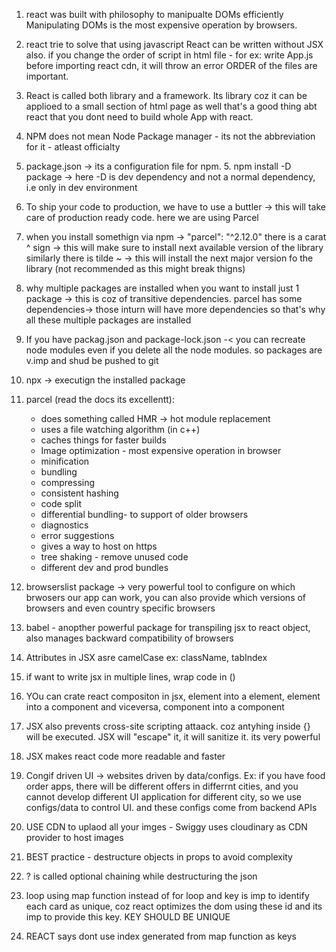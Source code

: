 1. react was built with philosophy to manipualte DOMs efficiently Manipulating
   DOMs is the most expensive operation by browsers.

2. react trie to solve that
   using javascript React can be written without JSX also. if you change the order
   of script in html file - for ex: write App.js before importing react cdn, it
   will throw an error ORDER of the files are important.

3. React is called both library and a framework. Its library coz it can be applioed to a small section
   of html page as well that's a good thing abt react that you dont need to build
   whole App with react.

4. NPM does not mean Node Package manager - its not the abbreviation for it - atleast officialty
5. package.json -> its a configuration file for npm. 5. npm install -D package -> here -D is dev dependency and not a normal dependency, i.e only in dev environment
6. To ship your code to production, we have to use a buttler -> this will take care of production ready code. here we are using Parcel
7. when you install somethign via npm -> "parcel": "^2.12.0" there is a carat ^ sign -> this will make sure to install next available version of the library
   similarly there is tilde ~ -> this will install the next major version fo the library (not recommended as this might break thigns)
8. why multiple packages are installed when you want to install just 1 package -> this is coz of transitive dependencies. parcel has some dependencies-> those inturn will have more dependencies so that's why all these multiple packages are installed

9. If you have packag.json and package-lock.json -< you can recreate node modules even if you delete all the node modules. so packages are v.imp and shud be pushed to git

10. npx -> executign the installed package
11. parcel (read the docs its excellentt):

    - does something called HMR -> hot module replacement
    - uses a file watching algorithm (in c++)
    - caches things for faster builds
    - Image optimization - most expensive operation in browser
    - minification
    - bundling
    - compressing
    - consistent hashing
    - code split
    - differential bundling- to support of older browsers
    - diagnostics
    - error suggestions
    - gives a way to host on https
    - tree shaking - remove unused code
    - different dev and prod bundles

12. browserslist package -> very powerful tool to configure on which brwosers our app can work, you can also provide which versions of browsers and even country specific browsers

13. babel - anopther powerful package for transpiling jsx to react object, also manages backward compatibility of browsers

14. Attributes in JSX asre camelCase ex: className, tabIndex
15. if want to write jsx in multiple lines, wrap code in ()
16. YOu can crate react compositon in jsx, element into a element, element into a component and viceversa, component into a component
17. JSX also prevents cross-site scripting attaack. coz antyhing inside {} will be executed. JSX will "escape" it, it will sanitize it. its very powerful
18. JSX makes react code more readable and faster
19. Congif driven UI -> websites driven by data/configs. Ex: if you have food order apps, there will be different offers in differrnt cities, and you cannot develop different UI application for different city, so we use configs/data to control UI. and these configs come from backend APIs
20. USE CDN to uplaod all your imges - Swiggy uses cloudinary as CDN provider to host images
21. BEST practice - destructure objects in props to avoid complexity
22. ? is called optional chaining while destructuring the json
23. loop using map function instead of for loop and key is imp to identify each card as unique, coz react optimizes the dom using these id and its imp to provide this key. KEY SHOULD BE UNIQUE
24. REACT says dont use index generated from map function as keys
